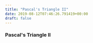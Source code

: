 ```yaml
---
title: "Pascal's Triangle II"
date: 2019-08-12T07:46:26.791419+00:00
draft: false
---
```


### Pascal's Triangle II
